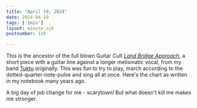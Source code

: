 ```yaml
---
title: "April 19, 2024"
date: 2024-04-19
tags: ['1min']
layout: minute.njk
postnumber: 110

---
```


This is the ancestor of the full blown Guitar Cult [*Land Bridge Approach*](https://www.stropes.com/product/land-bridge-approach-by-ben-mcallister/), a short piece with a guitar line against a longer melismatic vocal, from my band [Tuktu](https://listenfastermusic.bandcamp.com/album/qayaq-1) originally. This was fun to try to play, march according to the dotted-quarter-note-pulse and sing all at once. Here's the chart as written in my notebook many years ago.

A big day of job change for me - scarytown! But what doesn't kill me makes me stronger. 